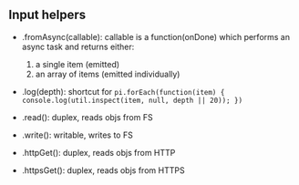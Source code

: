 ## Input helpers

- .fromAsync(callable): callable is a function(onDone) which performs an async task and returns either: 
  1. a single item (emitted)
  2. an array of items (emitted individually)
  
- .log(depth): shortcut for `pi.forEach(function(item) { console.log(util.inspect(item, null, depth || 20)); })`

- .read(): duplex, reads objs from FS
- .write(): writable, writes to FS
- .httpGet(): duplex, reads objs from HTTP
- .httpsGet(): duplex, reads objs from HTTPS

